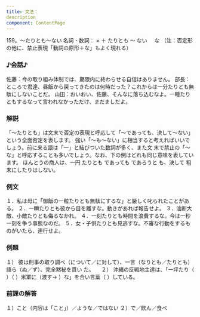 ```yaml
---
title: 文法：
description
component: ContentPage
---
```



159。～たりとも～ない
名詞・数詞： × ＋ たりとも ～ ない
    な
（注：否定形の他に、禁止表現「動詞の原形＋な」もよく現れる）
### ♪会話♪
佐藤：今の取り組み体制では、期限内に終わらせる自信はありません。 部長：ところで君達、昼飯から戻ってきたのは何時だった？これからは一分たりとも無駄にしないことだ。 山田：おいおい、佐藤、そんなに落ち込むなよ。一睡たりともするなって言われなかっただけ、まだましだよ。
### 解説
「～たりとも」は文末で否定の表現と呼応して「～であっても、決して～ない」という全面否定を表します。 強い「～も～ない」に相当すると考えればいいでしょう。前に来る語は「一」と結びついた数詞が多く、また文 末で禁止の「～な」と呼応することも多いでしょう。なお、下の例はどれも同じ意味を表しています。
ほんとうの商人は、一円
たりとも
であっても
であろうと
も、決して
粗末にしたりはしない。
### 例文
１．私は母に「御飯の一粒たりとも無駄にするな」と厳しく叱られたことがある。
２．一瞬たりとも彼から目を離すな。動きがあれば報告せよ。
３．油断大敵、小敵たりとも侮るなかれ。
４．一刻たりとも時間を浪費するな。今は一秒一刻を争う事態なのだ。
５．女・子供たりとも見逃すな。不審な行動をするものがいたら、連行せよ。
### 例題
１） 彼は刑事の取り調べ（について／に対して）、一言（なりとも／たりとも）語ら（ぬ／ず）、完全黙秘を貫い
た。    
２） 沖縄の反戦地主達は、「一坪たり（ ）（ ）米軍に（渡す→ ）な」を合い言葉（ ）している。
### 前課の解答
１）こと（内容は「こと」）／ような／ではない
２）で／飲ん／食べ
